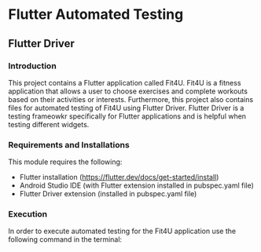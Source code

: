# Flutter Automated Testing
## Flutter Driver

### Introduction
This project contains a Flutter application called Fit4U. Fit4U is a fitness application that allows a user to choose exercises and complete workouts based on their activities or interests. Furthermore, this project also contains files for automated testing of Fit4U using Flutter Driver. Flutter Driver is a testing frameowkr specifically for Flutter applications and is helpful when testing different widgets.

### Requirements and Installations
This module requires the following:

* Flutter installation (https://flutter.dev/docs/get-started/install)
* Android Studio IDE (with Flutter extension installed in pubspec.yaml file)
* Flutter Driver extension (installed in pubspec.yaml file)

### Execution
In order to execute automated testing for the Fit4U application use the following command in the terminal:





